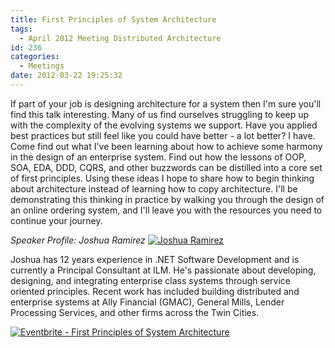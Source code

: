```yaml
---
title: First Principles of System Architecture
tags:
  - April 2012 Meeting Distributed Architecture
id: 236
categories:
  - Meetings
date: 2012-03-22 19:25:32
---
```


If part of your job is designing architecture for a system then I'm sure you'll find this talk interesting. Many of us find ourselves struggling to keep up with the complexity of the evolving systems we support. Have you applied best practices but still feel like you could have better - a lot better? I have. Come find out what I've been learning about how to achieve some harmony in the design of an enterprise system. Find out how the lessons of OOP, SOA, EDA, DDD, CQRS, and other buzzwords can be distilled into a core set of first principles. Using these ideas I hope to share how to begin thinking about architecture instead of learning how to copy architecture. I'll be demonstrating this thinking in practice by walking you through the design of an online ordering system, and I'll leave you with the resources you need to continue your journey.

_Speaker Profile: Joshua Ramirez_
[![](http://tcdnug.com/Portals/0/Joshua_Ramirez.jpg "Joshua Ramirez")](twitter.com/joshuaram)

Joshua has 12 years experience in .NET Software Development and is currently a Principal Consultant at ILM. He's passionate about developing, designing, and integrating enterprise class systems through service oriented principles. Recent work has included building distributed and enterprise systems at Ally Financial (GMAC), General Mills, Lender Processing Services, and other firms across the Twin Cities.

[![Eventbrite - First Principles of System Architecture](http://www.eventbrite.com/custombutton?eid=3002902763)](http://www.eventbrite.com/event/3002902763?ref=ebtnebregn)